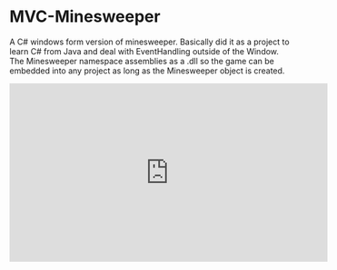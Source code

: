 # MVC-Minesweeper
A C# windows form version of minesweeper.  Basically did it as a project to learn C# from Java and deal with EventHandling outside of the Window.  
The Minesweeper namespace assemblies as a .dll so the game can be embedded into any project as long as the Minesweeper object is created.

<iframe width="560" height="315" src="https://www.youtube.com/embed/TDehDtiOrPg" frameborder="0" allowfullscreen></iframe>
